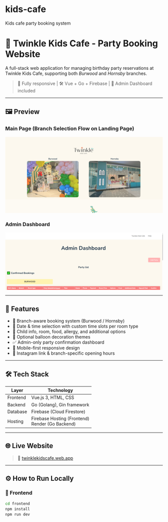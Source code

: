 # kids-cafe
Kids cafe party booking system 

# 🎉 Twinkle Kids Cafe - Party Booking Website

A full-stack web application for managing birthday party reservations at Twinkle Kids Cafe, supporting both *Burwood* and *Hornsby* branches.

> 📱 Fully responsive | 🛠️ Vue + Go + Firebase | 🎈 Admin Dashboard included

---

## 🖼️ Preview

### Main Page  (Branch Selection Flow on Landing Page)
![Main Page](./screenshots/main-page.png)

### Admin Dashboard  
![Admin Dashboard](./screenshots/admin-dashboard.png)

---

## 🚀 Features

- 📍 Branch-aware booking system (Burwood / Hornsby)
- 📅 Date & time selection with custom time slots per room type
- 🧒 Child info, room, food, allergy, and additional options
- 🎈 Optional balloon decoration themes
- ✅ Admin-only party confirmation dashboard
- 📱 Mobile-first responsive design
- 🔗 Instagram link & branch-specific opening hours

---

## 🛠️ Tech Stack

| Layer      | Technology                |
|------------|---------------------------|
| Frontend   | Vue.js 3, HTML, CSS       |
| Backend    | Go (Golang), Gin framework|
| Database   | Firebase (Cloud Firestore)|
| Hosting    | Firebase Hosting (Frontend)<br>Render (Go Backend) |

---

## 🌐 Live Website

> 🔗 [twinklekidscafe.web.app](https://kids-cafe-booking-project.web.app/)

---

## ⚙️ How to Run Locally

### 🔧 Frontend

```bash
cd frontend
npm install
npm run dev
